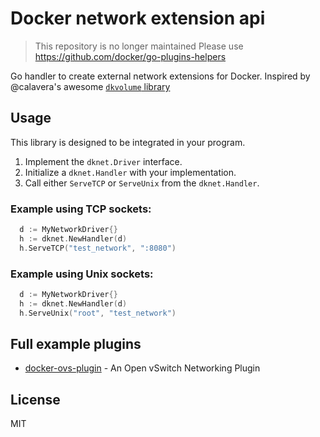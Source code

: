 # Docker network extension api

> This repository is no longer maintained
> Please use https://github.com/docker/go-plugins-helpers

Go handler to create external network extensions for Docker.
Inspired by @calavera's awesome [`dkvolume` library](https://github.com/calavera/dkvolume)

## Usage

This library is designed to be integrated in your program.

1. Implement the `dknet.Driver` interface.
2. Initialize a `dknet.Handler` with your implementation.
3. Call either `ServeTCP` or `ServeUnix` from the `dknet.Handler`.

### Example using TCP sockets:

```go
  d := MyNetworkDriver{}
  h := dknet.NewHandler(d)
  h.ServeTCP("test_network", ":8080")
```

### Example using Unix sockets:

```go
  d := MyNetworkDriver{}
  h := dknet.NewHandler(d)
  h.ServeUnix("root", "test_network")
```

## Full example plugins

- [docker-ovs-plugin](https://github.com/gopher-net/docker-ovs-plugin) - An Open vSwitch Networking Plugin

## License

MIT
